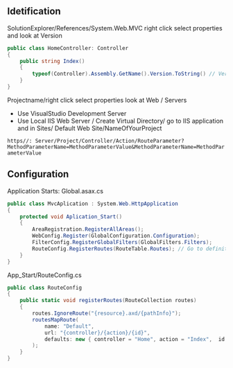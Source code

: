 ## Idetification
SolutionExplorer/References/System.Web.MVC   right click select properties and look at Version
```C#
public class HomeController: Controller
{
    public string Index()
    {
        typeof(Controller).Assembly.GetName().Version.ToString() // Version identification 
    }
}
```
Projectname/right click select properties look at Web / Servers
- Use VisualStudio Development Server
- Use Local IIS Web Server / Create Virtual Directory/ go to IIS application and in Sites/ Default Web Site/NameOfYourProject
  
`https//: Server/Project/Controller/Action/RouteParameter?MethodParameterName=MethodParameterValue&MethodParameterName=MethodParameterValue`

## Configuration
Application Starts:
Global.asax.cs
```c#
public class MvcAplication : System.Web.HttpApplication
{
    protected void Aplication_Start()
    {
        AreaRegistration.RegisterAllAreas();
        WebConfig.Register(GlobalConfiguration.Configuration);
        FilterConfig.RegisterGlobalFilters(GlobalFilters.Filters);
        RouteConfig.RegisterRoutes(RouteTable.Routes); // Go to definition into App_Start/RouteConfig.cs
    }
}
```
App_Start/RouteConfig.cs
```c#
public class RouteConfig
{
    public static void registerRoutes(RouteCollection routes)
    {
        routes.IgnoreRoute("{resource}.axd/{pathInfo}");
        routesMapRoute(
            name: "Default",
            url: "{controller}/{action}/{id}",
            defaults: new { controller = "Home", action = "Index",  id = UrlParameter.Optional } // Add your own default Controller and Action  
        );
    }
}
```
